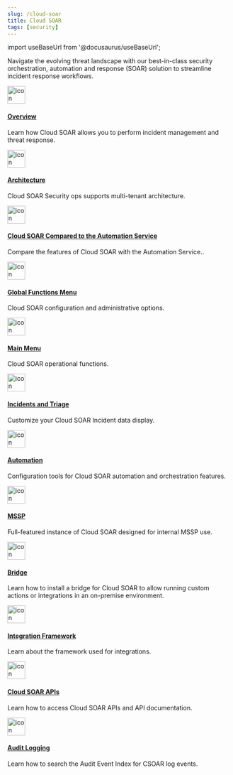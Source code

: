 ```yaml
---
slug: /cloud-soar
title: Cloud SOAR
tags: [security]
---
```


import useBaseUrl from '@docusaurus/useBaseUrl';

Navigate the evolving threat landscape with our best-in-class security orchestration, automation and response (SOAR) solution to streamline incident response workflows.

<div className="box-wrapper" >
<div className="box smallbox card">
  <div className="container">
  <a href="/docs/cloud-soar/overview"><img src={useBaseUrl('img/icons/security/SOC.png')} alt="icon" width="40"/><h4>Overview</h4></a>
  <p>Learn how Cloud SOAR allows you to perform incident management and threat response.</p>
  </div>
</div>
<div className="box smallbox card">
  <div className="container">
  <a href="/docs/cloud-soar/architecture"><img src={useBaseUrl('img/icons/security/SOC.png')} alt="icon" width="40"/><h4>Architecture</h4></a>
  <p>Cloud SOAR Security ops supports multi-tenant architecture.</p>
  </div>
</div>
<div className="box smallbox card">
  <div className="container">
  <a href="/docs/cloud-soar/compared-to-automation-service"><img src={useBaseUrl('img/icons/security/SOC.png')} alt="icon" width="40"/><h4>Cloud SOAR Compared to the Automation Service</h4></a>
  <p>Compare the features of Cloud SOAR with the Automation Service..</p>
  </div>
</div>
<div className="box smallbox card">
  <div className="container">
  <a href="/docs/cloud-soar/global-functions-menu"><img src={useBaseUrl('img/icons/security/SOC.png')} alt="icon" width="40"/><h4>Global Functions Menu</h4></a>
  <p>Cloud SOAR configuration and administrative options.</p>
  </div>
</div>
<div className="box smallbox card">
  <div className="container">
  <a href="/docs/cloud-soar/main-menu"><img src={useBaseUrl('img/icons/security/SOC.png')} alt="icon" width="40"/><h4>Main Menu</h4></a>
  <p>Cloud SOAR operational functions.</p>
  </div>
</div>
<div className="box smallbox card">
  <div className="container">
  <a href="/docs/cloud-soar/incidents-triage"><img src={useBaseUrl('img/icons/security/SOC.png')} alt="icon" width="40"/><h4>Incidents and Triage</h4></a>
  <p>Customize your Cloud SOAR Incident data display.</p>
  </div>
</div>
<div className="box smallbox card">
  <div className="container">
  <a href="/docs/cloud-soar/automation"><img src={useBaseUrl('img/icons/security/SOC.png')} alt="icon" width="40"/><h4>Automation</h4></a>
  <p>Configuration tools for Cloud SOAR automation and orchestration features.</p>
  </div>
</div>
<div className="box smallbox card">
  <div className="container">
  <a href="/docs/cloud-soar/mssp"><img src={useBaseUrl('img/icons/security/SOC.png')} alt="icon" width="40"/><h4>MSSP</h4></a>
  <p>Full-featured instance of Cloud SOAR designed for internal MSSP use.</p>
  </div>
</div>
<div className="box smallbox card">
  <div className="container">
  <a href="/docs/cloud-soar/cloud-soar-bridge"><img src={useBaseUrl('img/icons/security/SOC.png')} alt="icon" width="40"/><h4>Bridge</h4></a>
  <p>Learn how to install a bridge for Cloud SOAR to allow running custom actions or integrations in an on-premise environment.</p>
  </div>
</div>
<div className="box smallbox card">
  <div className="container">
  <a href="/docs/cloud-soar/cloud-soar-integration-framework"><img src={useBaseUrl('img/icons/security/SOC.png')} alt="icon" width="40"/><h4>Integration Framework</h4></a>
  <p>Learn about the framework used for integrations.</p>
  </div>
</div>
<div className="box smallbox card">
  <div className="container">
  <a href="/docs/cloud-soar/cloud-soar-apis"><img src={useBaseUrl('img/icons/security/SOC.png')} alt="icon" width="40"/><h4>Cloud SOAR APIs</h4></a>
  <p>Learn how to access Cloud SOAR APIs and API documentation.</p>
  </div>
</div>
<div className="box smallbox card">
  <div className="container">
  <a href="/docs/cloud-soar/audit-event-index"><img src={useBaseUrl('img/icons/security/SOC.png')} alt="icon" width="40"/><h4>Audit Logging</h4></a>
  <p>Learn how to search the Audit Event Index for CSOAR log events.</p>
  </div>
</div>
</div>
